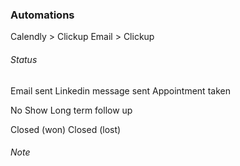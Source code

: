 
### Automations
Calendly > Clickup
Email > Clickup


###### Status
Email sent
Linkedin message sent
Appointment taken

No Show
Long term follow up

Closed (won)
Closed (lost)



###### Note




